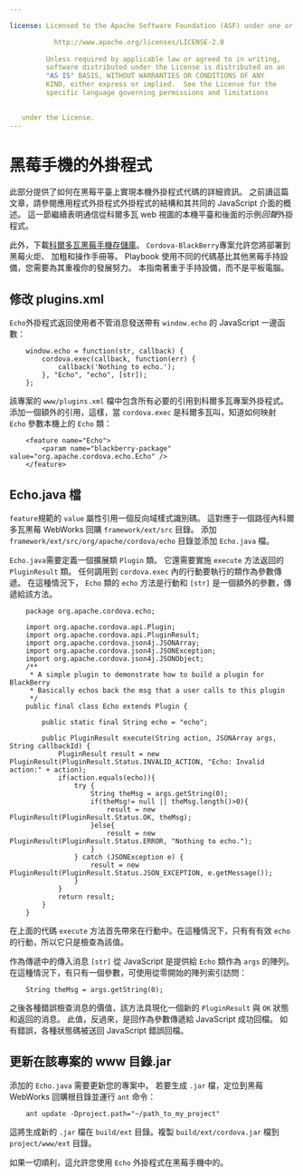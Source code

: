 ```yaml
---

license: Licensed to the Apache Software Foundation (ASF) under one or more contributor license agreements. See the NOTICE file distributed with this work for additional information regarding copyright ownership. The ASF licenses this file to you under the Apache License, Version 2.0 (the "License"); you may not use this file except in compliance with the License. You may obtain a copy of the License at

           http://www.apache.org/licenses/LICENSE-2.0
    
         Unless required by applicable law or agreed to in writing,
         software distributed under the License is distributed on an
         "AS IS" BASIS, WITHOUT WARRANTIES OR CONDITIONS OF ANY
         KIND, either express or implied.  See the License for the
         specific language governing permissions and limitations
    

   under the License.
---
```


# 黑莓手機的外掛程式

此部分提供了如何在黑莓平臺上實現本機外掛程式代碼的詳細資訊。 之前讀這篇文章，請參閱應用程式外掛程式外掛程式的結構和其共同的 JavaScript 介面的概述。 這一節繼續表明通信從科爾多瓦 web 視圖的本機平臺和後面的示例*回聲*外掛程式。

此外，下載[科爾多瓦黑莓手機存儲庫][1]。 `Cordova-BlackBerry`專案允許您將部署到黑莓火炬、 加粗和操作手冊等。 Playbook 使用不同的代碼基比其他黑莓手持設備，您需要為其重複你的發展努力。 本指南著重于手持設備，而不是平板電腦。

 [1]: https://git-wip-us.apache.org/repos/asf?p=cordova-blackberry.git;a=summary

## 修改 plugins.xml

`Echo`外掛程式返回使用者不管消息發送帶有 `window.echo` 的 JavaScript 一邊函數：

        window.echo = function(str, callback) {
            cordova.exec(callback, function(err) {
                callback('Nothing to echo.');
            }, "Echo", "echo", [str]);
        };
    

該專案的 `www/plugins.xml` 檔中包含所有必要的引用到科爾多瓦專案外掛程式。 添加一個額外的引用，這樣，當 `cordova.exec` 是科爾多瓦叫，知道如何映射 `Echo` 參數本機上的 `Echo` 類：

        <feature name="Echo">
            <param name="blackberry-package" value="org.apache.cordova.echo.Echo" />
        </feature>
    

## Echo.java 檔

`feature`規範的 `value` 屬性引用一個反向域樣式識別碼。 這對應于一個路徑內科爾多瓦黑莓 WebWorks 回購 `framework/ext/src` 目錄。 添加 `framework/ext/src/org/apache/cordova/echo` 目錄並添加 `Echo.java` 檔。

`Echo.java`需要定義一個擴展類 `Plugin` 類。 它還需要實施 `execute` 方法返回的 `PluginResult` 類。 任何調用到 `cordova.exec` 內的行動要執行的類作為參數傳遞。 在這種情況下， `Echo` 類的 `echo` 方法是行動和 `[str]` 是一個額外的參數，傳遞給該方法。

        package org.apache.cordova.echo;
    
        import org.apache.cordova.api.Plugin;
        import org.apache.cordova.api.PluginResult;
        import org.apache.cordova.json4j.JSONArray;
        import org.apache.cordova.json4j.JSONException;
        import org.apache.cordova.json4j.JSONObject;
        /**
         * A simple plugin to demonstrate how to build a plugin for BlackBerry
         * Basically echos back the msg that a user calls to this plugin
         */
        public final class Echo extends Plugin {
    
            public static final String echo = "echo";
    
            public PluginResult execute(String action, JSONArray args, String callbackId) {
                PluginResult result = new PluginResult(PluginResult.Status.INVALID_ACTION, "Echo: Invalid action:" + action);
                if(action.equals(echo)){
                    try {
                        String theMsg = args.getString(0);
                        if(theMsg!= null || theMsg.length()>0){
                            result = new PluginResult(PluginResult.Status.OK, theMsg);
                        }else{
                            result = new PluginResult(PluginResult.Status.ERROR, "Nothing to echo.");
                        }
                    } catch (JSONException e) {
                        result = new PluginResult(PluginResult.Status.JSON_EXCEPTION, e.getMessage());
                    }
                }
                return result;
            }
        }
    

在上面的代碼 `execute` 方法首先帶來在行動中。在這種情況下，只有有有效 `echo` 的行動，所以它只是檢查為該值。

作為傳遞中的傳入消息 `[str]` 從 JavaScript 是提供給 `Echo` 類作為 `args` 的陣列。 在這種情況下，有只有一個參數，可使用從零開始的陣列索引訪問：

        String theMsg = args.getString(0);
    

之後各種錯誤檢查消息的價值，該方法具現化一個新的 `PluginResult` 與 `OK` 狀態和返回的消息。 此值，反過來，是回作為參數傳遞給 JavaScript 成功回檔。 如有錯誤，各種狀態碼被送回 JavaScript 錯誤回檔。

## 更新在該專案的 www 目錄.jar

添加的 `Echo.java` 需要更新您的專案中。 若要生成 `.jar` 檔，定位到黑莓 WebWorks 回購根目錄並運行 `ant` 命令：

        ant update -Dproject.path="~/path_to_my_project"
    

這將生成新的 `.jar` 檔在 `build/ext` 目錄。複製 `build/ext/cordova.jar` 檔到 `project/www/ext` 目錄。

如果一切順利，這允許您使用 `Echo` 外掛程式在黑莓手機中的。